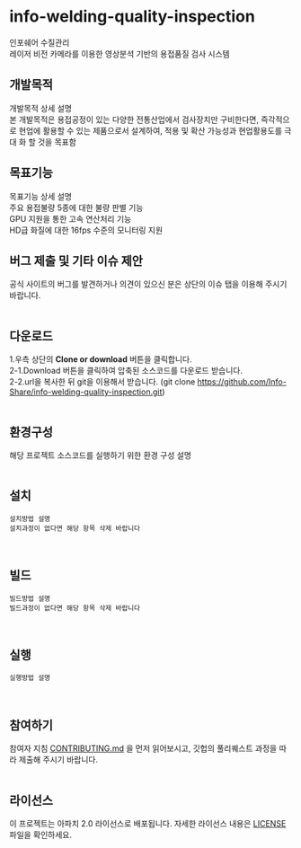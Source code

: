 # info-welding-quality-inspection
인포쉐어 수질관리
<br/>레이저 비전 카메라를 이용한 영상분석 기반의 용접품질 검사 시스템
<br/>
## 개발목적
개발목적 상세 설명
<br/> 본 개발목적은 용접공정이 있는 다양한 전통산업에서 검사장치만 구비한다면, 즉각적으로 
    현업에 활용할 수 있는 제품으로서 설계하여, 적용 및 확산 가능성과 현업활용도를 극대
    화 할 것을 목표함 
<br/>
## 목표기능
목표기능 상세 설명
<br/> 주요 용접불량 5종에 대한 불량 판별 기능
<br/> GPU 지원을 통한 고속 연산처리 기능 
<br/> HD급 화질에 대한 16fps 수준의 모니터링 지원 
## 버그 제출 및 기타 이슈 제안
공식 사이트의 버그를 발견하거나 의견이 있으신 분은 상단의 이슈 탭을 이용해 주시기 바랍니다.
<br/>
<br/>
## 다운로드
1.우측 상단의 <b>Clone or download</b> 버튼을 클릭합니다.<br/>
2-1.Download 버튼을 클릭하여 압축된 소스코드를 다운로드 받습니다.<br/>
2-2.url을 복사한 뒤 git을 이용해서 받습니다. (git clone https://github.com/Info-Share/info-welding-quality-inspection.git)<br/>
<br/>
## 환경구성
해당 프로젝트 소스코드를 실행하기 위한 환경 구성 설명
<br/>
<br/>
## 설치
```
설치방법 설명
설치과정이 없다면 해당 항목 삭제 바랍니다
```
<br/>

## 빌드
```
빌드방법 설명
빌드과정이 없다면 해당 항목 삭제 바랍니다
```
<br/>

## 실행
```
실행방법 설명
```
<br/>

## 참여하기
참여자 지침 [CONTRIBUTING.md](https://gist.github.com/PurpleBooth/b24679402957c63ec426) 을 먼저 읽어보시고, 깃헙의 풀리퀘스트 과정을 따라 제출해 주시기 바랍니다.
<br/>
<br/>
## 라이선스
이 프로젝트는 아파치 2.0 라이선스로 배포됩니다. 자세한 라이선스 내용은 [LICENSE](LICENSE) 파일을 확인하세요.
<br/>
